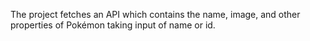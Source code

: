 The project fetches an API which contains the name, image, and other properties of Pokémon taking input of name or id.
